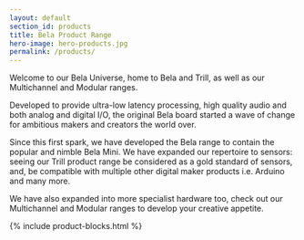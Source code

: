 ```yaml
---
layout: default
section_id: products
title: Bela Product Range
hero-image: hero-products.jpg
permalink: /products/
---
```


Welcome to our Bela Universe, home to Bela and Trill, as well as our Multichannel and Modular ranges.

Developed to provide ultra-low latency processing, high quality audio and both analog and digital I/O, the original Bela board started a wave of change for ambitious makers and creators the world over. 

Since this first spark, we have developed the Bela range to contain the popular and nimble Bela Mini. We have expanded our repertoire to sensors: seeing our Trill product range be considered as a gold standard of sensors, and, be compatible with multiple other digital maker products i.e. Arduino and many more. 

We have also expanded into more specialist hardware too, check out our Multichannel and Modular ranges to develop your creative appetite.

{% include product-blocks.html %}